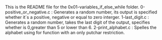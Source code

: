 This is the README file for the 0x01-variables_if_else_while folder.
0-positive_or_negative.c : Generates a random number, its output is specified whether it´s a positive, negative or equal to zero interger.
1-last_digit.c : Generates a random number, takes the last digit of the output, specifies whether is 0,greater than 5 or lower than 6.
2-print_alphabet.c : Spelles the alphabet using for function with an only putchar restriction.
